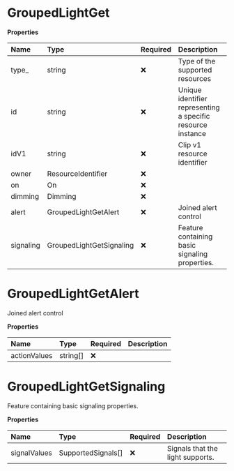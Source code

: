 # GroupedLightGet

**Properties**

| Name      | Type                     | Required | Description                                                 |
| :-------- | :----------------------- | :------- | :---------------------------------------------------------- |
| type\_    | string                   | ❌       | Type of the supported resources                             |
| id        | string                   | ❌       | Unique identifier representing a specific resource instance |
| idV1      | string                   | ❌       | Clip v1 resource identifier                                 |
| owner     | ResourceIdentifier       | ❌       |                                                             |
| on        | On                       | ❌       |                                                             |
| dimming   | Dimming                  | ❌       |                                                             |
| alert     | GroupedLightGetAlert     | ❌       | Joined alert control                                        |
| signaling | GroupedLightGetSignaling | ❌       | Feature containing basic signaling properties.              |

# GroupedLightGetAlert

Joined alert control

**Properties**

| Name         | Type     | Required | Description |
| :----------- | :------- | :------- | :---------- |
| actionValues | string[] | ❌       |             |

# GroupedLightGetSignaling

Feature containing basic signaling properties.

**Properties**

| Name         | Type               | Required | Description                      |
| :----------- | :----------------- | :------- | :------------------------------- |
| signalValues | SupportedSignals[] | ❌       | Signals that the light supports. |

<!-- This file was generated by liblab | https://liblab.com/ -->
